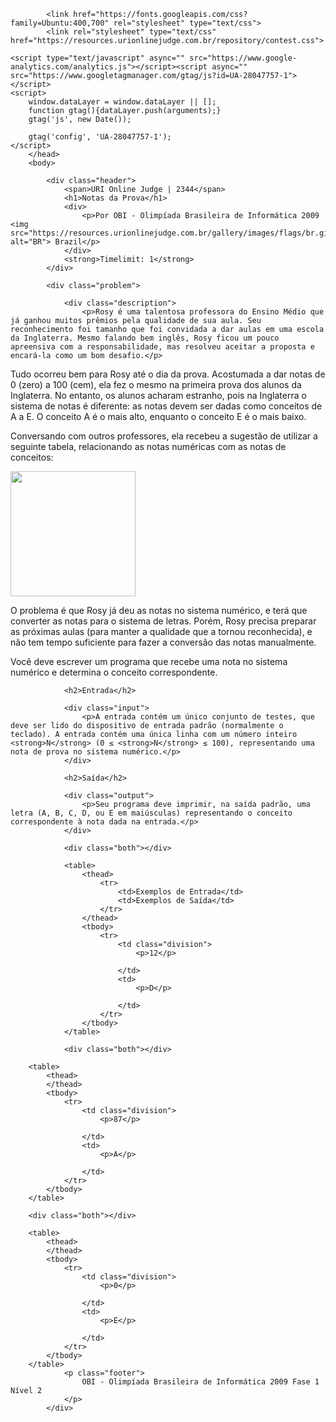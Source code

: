 <!DOCTYPE html>
<html><head>
			<title>URI 2344 - Notas da Prova</title>
			<meta http-equiv="Content-Type" content="text/html; charset=UTF-8">
			<meta name="author" content="URI Online Judge; www.urionlinejudge.edu.br">
			<meta name="description" content="URI Online Judge - Problema 2344 - Notas da Prova">

			<link href="https://fonts.googleapis.com/css?family=Ubuntu:400,700" rel="stylesheet" type="text/css">
			<link rel="stylesheet" type="text/css" href="https://resources.urionlinejudge.com.br/repository/contest.css">

	<script type="text/javascript" async="" src="https://www.google-analytics.com/analytics.js"></script><script async="" src="https://www.googletagmanager.com/gtag/js?id=UA-28047757-1"></script>
	<script>
		window.dataLayer = window.dataLayer || [];
		function gtag(){dataLayer.push(arguments);}
		gtag('js', new Date());

		gtag('config', 'UA-28047757-1');
	</script>
		</head>
		<body>

			<div class="header">
				<span>URI Online Judge | 2344</span>
				<h1>Notas da Prova</h1>
				<div>
					<p>Por OBI - Olimpíada Brasileira de Informática 2009 <img src="https://resources.urionlinejudge.com.br/gallery/images/flags/br.gif" alt="BR"> Brazil</p>
				</div>
				<strong>Timelimit: 1</strong>
			</div>

			<div class="problem">

				<div class="description">
					<p>Rosy é uma talentosa professora do Ensino Médio que já ganhou muitos prêmios pela qualidade de sua aula. Seu reconhecimento foi tamanho que foi convidada a dar aulas em uma escola da Inglaterra. Mesmo falando bem inglês, Rosy ficou um pouco apreensiva com a responsabilidade, mas resolveu aceitar a proposta e encará-la como um bom desafio.</p>

<p>Tudo ocorreu bem para Rosy até o dia da prova. Acostumada a dar notas de 0 (zero) a 100 (cem), ela fez o mesmo na primeira prova dos alunos da Inglaterra. No entanto, os alunos acharam estranho, pois na Inglaterra o sistema de notas é diferente: as notas devem ser dadas como conceitos de A a E. O conceito A é o mais alto, enquanto o conceito E é o mais baixo.</p>

<p>Conversando com outros professores, ela recebeu a sugestão de utilizar a seguinte tabela, relacionando as notas numéricas com as notas de conceitos:</p>

<p class="center"><img style="width: 200px" src="https://resources.urionlinejudge.com.br/gallery/images/contests/UOJ_167_G.png" alt=""></p>

<p>O problema é que Rosy já deu as notas no sistema numérico, e terá que converter as notas para o sistema de letras. Porém, Rosy precisa preparar as próximas aulas (para manter a qualidade que a tornou reconhecida), e não tem tempo suficiente para fazer a conversão das notas manualmente.</p>

<p>Você deve escrever um programa que recebe uma nota no sistema numérico e determina o conceito correspondente.</p>
				</div>

				<h2>Entrada</h2>

				<div class="input">
					<p>A entrada contém um único conjunto de testes, que deve ser lido do dispositivo de entrada padrão (normalmente o teclado). A entrada contém uma única linha com um número inteiro <strong>N</strong> (0 ≤ <strong>N</strong> ≤ 100), representando uma nota de prova no sistema numérico.</p>
				</div>

				<h2>Saída</h2>

				<div class="output">
					<p>Seu programa deve imprimir, na saída padrão, uma letra (A, B, C, D, ou E em maiúsculas) representando o conceito correspondente à nota dada na entrada.</p>
				</div>

				<div class="both"></div>

				<table>
					<thead>
						<tr>
							<td>Exemplos de Entrada</td>
							<td>Exemplos de Saída</td>
						</tr>
					</thead>
					<tbody>
						<tr>
							<td class="division">
								<p>12</p>

							</td>
							<td>
								<p>D</p>

							</td>
						</tr>
					</tbody>
				</table>

				<div class="both"></div>

        <table>
            <thead>
            </thead>
            <tbody>
                <tr>
                    <td class="division">
                        <p>87</p>

                    </td>
                    <td>
                        <p>A</p>

                    </td>
                </tr>
            </tbody>
        </table>

        <div class="both"></div>

        <table>
            <thead>
            </thead>
            <tbody>
                <tr>
                    <td class="division">
                        <p>0</p>

                    </td>
                    <td>
                        <p>E</p>

                    </td>
                </tr>
            </tbody>
        </table>
				<p class="footer">
					OBI - Olimpíada Brasileira de Informática 2009 Fase 1 Nível 2
				</p>
			</div>

		
	
</body></html>
